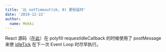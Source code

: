 ```yaml
---
title: '比 setTimeout(sb, 0) 更短延时'
date: '2019-12-22'
author:
  name: Mekki
---
```


React 源码（[在此](https://github.com/facebook/react/blob/eeb817785c771362416fd87ea7d2a1a32dde9842/packages/scheduler/src/Scheduler.js#L212-L222)）在 polyfill requestIdleCallback 的时候使用了 postMessage 来使 [idleTick](https://github.com/facebook/react/blob/eeb817785c771362416fd87ea7d2a1a32dde9842/packages/scheduler/src/Scheduler.js#L343) 在下一次 Event Loop 时尽早执行。
